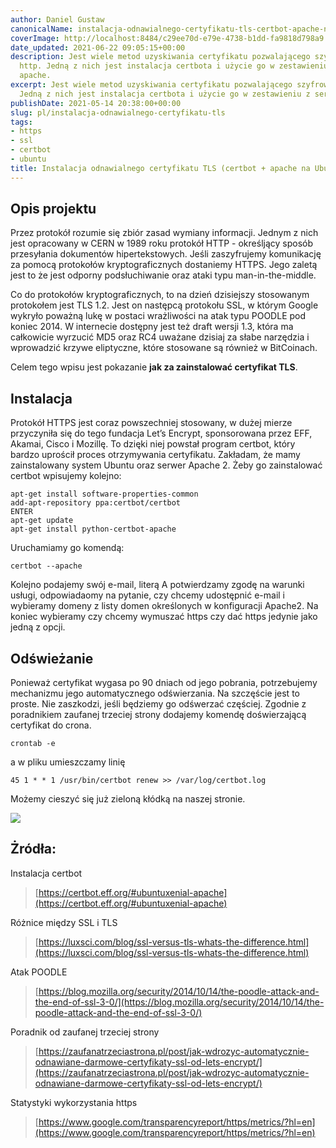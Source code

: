 ```yaml
---
author: Daniel Gustaw
canonicalName: instalacja-odnawialnego-certyfikatu-tls-certbot-apache-na-ubuntu
coverImage: http://localhost:8484/c29ee70d-e79e-4738-b1dd-fa9818d798a9.avif
date_updated: 2021-06-22 09:05:15+00:00
description: Jest wiele metod uzyskiwania certyfikatu pozwalającego szyfrować ruch
  http. Jedną z nich jest instalacja certbota i użycie go w zestawieniu z serwerem
  apache.
excerpt: Jest wiele metod uzyskiwania certyfikatu pozwalającego szyfrować ruch http.
  Jedną z nich jest instalacja certbota i użycie go w zestawieniu z serwerem apache.
publishDate: 2021-05-14 20:38:00+00:00
slug: pl/instalacja-odnawialnego-certyfikatu-tls
tags:
- https
- ssl
- certbot
- ubuntu
title: Instalacja odnawialnego certyfikatu TLS (certbot + apache na Ubuntu)
---
```




## Opis projektu

Przez protokół rozumie się zbiór zasad wymiany informacji. Jednym z nich jest opracowany w CERN w 1989 roku protokół HTTP - określjący sposób przesyłania dokumentów hipertekstowych. Jeśli zaszyfrujemy komunikację za pomocą protokołów kryptograficznych dostaniemy HTTPS. Jego zaletą jest to że jest odporny podsłuchiwanie oraz ataki typu man-in-the-middle.

Co do protokołów kryptograficznych, to na dzień dzisiejszy stosowanym protokołem jest TLS 1.2. Jest on następcą protokołu SSL, w którym Google wykryło poważną lukę w postaci wrażliwości na atak typu POODLE pod koniec 2014. W internecie dostępny jest też draft wersji 1.3, która ma całkowicie wyrzucić MD5 oraz RC4 uważane dzisiaj za słabe narzędzia i wprowadzić krzywe eliptyczne, które stosowane są również w BitCoinach.

Celem tego wpisu jest pokazanie **jak za zainstalować certyfikat TLS**.

## Instalacja

Protokół HTTPS jest coraz powszechniej stosowany, w dużej mierze przyczyniła się do tego fundacja Let’s Encrypt, sponsorowana przez EFF, Akamai, Cisco i Mozillę. To dzięki niej powstał program certbot, który bardzo uprościł proces otrzymywania certyfikatu. Zakładam, że mamy zainstalowany system Ubuntu oraz serwer Apache 2. Żeby go zainstalować certbot wpisujemy kolejno:

```
apt-get install software-properties-common
add-apt-repository ppa:certbot/certbot
ENTER
apt-get update
apt-get install python-certbot-apache
```

Uruchamiamy go komendą:

```
certbot --apache
```

Kolejno podajemy swój e-mail, literą A potwierdzamy zgodę na warunki usługi, odpowiadaomy na pytanie, czy chcemy udostępnić e-mail i wybieramy domeny z listy domen określonych w konfiguracji Apache2. Na koniec wybieramy czy chcemy wymuszać https czy dać https jedynie jako jedną z opcji.

## Odświeżanie

Ponieważ certyfikat wygasa po 90 dniach od jego pobrania, potrzebujemy mechanizmu jego automatycznego odświerzania. Na szczęście jest to proste. Nie zaszkodzi, jeśli będziemy go odśwerzać częściej. Zgodnie z poradnikiem zaufanej trzeciej strony dodajemy komendę doświerzającą certyfikat do crona.

```
crontab -e
```

a w pliku umieszczamy linię

```
45 1 * * 1 /usr/bin/certbot renew >> /var/log/certbot.log
```

Możemy cieszyć się już zieloną kłódką na naszej stronie.

![](http://i.imgur.com/6LaRspC.png)

## Żródła:

Instalacja certbot

> [https://certbot.eff.org/#ubuntuxenial-apache](https://certbot.eff.org/#ubuntuxenial-apache)

Różnice między SSL i TLS

> [https://luxsci.com/blog/ssl-versus-tls-whats-the-difference.html](https://luxsci.com/blog/ssl-versus-tls-whats-the-difference.html)

Atak POODLE

> [https://blog.mozilla.org/security/2014/10/14/the-poodle-attack-and-the-end-of-ssl-3-0/](https://blog.mozilla.org/security/2014/10/14/the-poodle-attack-and-the-end-of-ssl-3-0/)

Poradnik od zaufanej trzeciej strony

> [https://zaufanatrzeciastrona.pl/post/jak-wdrozyc-automatycznie-odnawiane-darmowe-certyfikaty-ssl-od-lets-encrypt/](https://zaufanatrzeciastrona.pl/post/jak-wdrozyc-automatycznie-odnawiane-darmowe-certyfikaty-ssl-od-lets-encrypt/)

Statystyki wykorzystania https

> [https://www.google.com/transparencyreport/https/metrics/?hl=en](https://www.google.com/transparencyreport/https/metrics/?hl=en)
